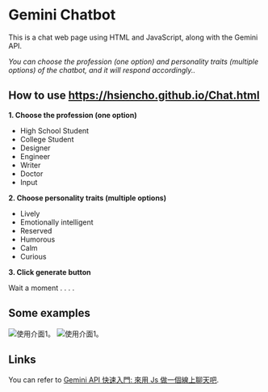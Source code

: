 # Gemini Chatbot
This is a chat web page using HTML and JavaScript, along with the Gemini API.

*You can choose the profession (one option) and personality traits (multiple options) of the chatbot, and it will respond accordingly..*

## How to use https://hsiencho.github.io/Chat.html
**1. Choose the profession (one option)**
* High School Student
* College Student
* Designer
* Engineer
* Writer
* Doctor
* Input
  
**2. Choose personality traits (multiple options)**
* Lively
* Emotionally intelligent
* Reserved
* Humorous
* Calm
* Curious

**3. Click generate button**

Wait a moment . . . .

## Some examples
![使用介面1。](https://imgur.com/i4sBGrN.jpg)
![使用介面1。](https://imgur.com/FfMp3Y5.jpg)

## Links
You can refer to [Gemini API 快速入門: 來用 Js 做一個線上聊天吧](https://emtech.cc/post/gemini-api/).
